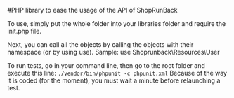 #PHP library to ease the usage of the API of ShopRunBack

To use, simply put the whole folder into your libraries folder and require the init.php file.

Next, you can call all the objects by calling the objects with their namespace (or by using use). Sample: use Shoprunback\\Resources\\User

To run tests, go in your command line, then go to the root folder and execute this line:
```./vendor/bin/phpunit -c phpunit.xml```
Because of the way it is coded (for the moment), you must wait a minute before relaunching a test.